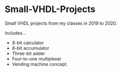 # Small-VHDL-Projects
Small VHDL projects from my classes in 2019 to 2020. 

Includes...
  - 8-bit calculator
  - 8-bit accumulator
  - Three-bit adder
  - Four-to-one multiplexer
  - Vending machine concept. 
